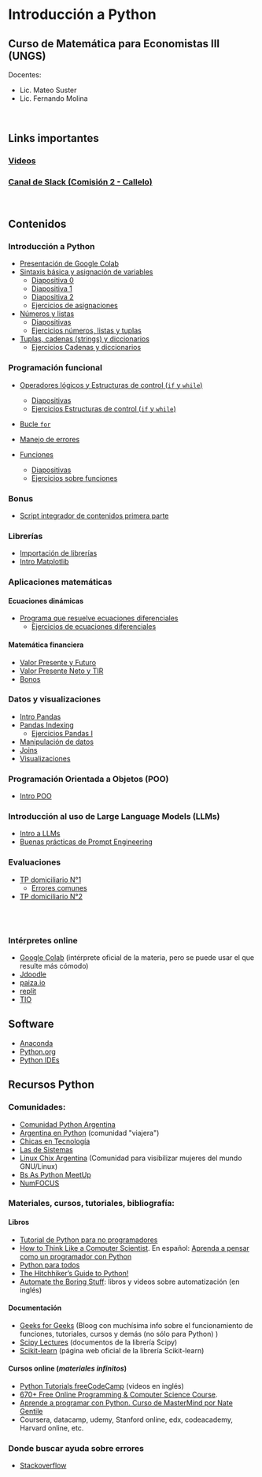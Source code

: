 # Introducción a Python
## Curso de Matemática para Economistas III (UNGS)

Docentes: 
- Lic. Mateo Suster 
- Lic. Fernando Molina

<br>


## Links importantes
### [Videos](https://youtube.com/playlist?list=PL2h-fkhd9MI0xKsPaNTeprgQKiPD4nwFC&si=XcHNmTRdmkLwqGyR)

### [Canal de Slack (Comisión 2 - Callelo)](https://join.slack.com/t/slack-eza2275/shared_invite/zt-2p8kn8net-xIygL6QwZVLE_QwuJmI_Mg)

<!-- ### [Canal de Slack (Comisión 1 - Pereira)](https://join.slack.com/t/mate3com12024-2y67737/shared_invite/zt-2fd53a4k2-vgzzdoKGnES3RvY5P8cwYA) -->
<!--
### [Videos](https://youtube.com/playlist?list=PL2h-fkhd9MI0xKsPaNTeprgQKiPD4nwFC&si=XcHNmTRdmkLwqGyR)



 -->


<br>

## Contenidos
### Introducción a Python
  * [Presentación de Google Colab](https://colab.research.google.com/github/mateosuster/pythonungs/blob/master/codigos/introduccion_a_python/0_Intro_Colab_y_Markdown.ipynb)
  * [Sintaxis básica y asignación de variables](https://colab.research.google.com/github/mateosuster/pythonungs/blob/master/codigos/introduccion_a_python/1.0_Sintaxis_b%C3%A1sica_y_asignaci%C3%B3n_de_variables.ipynb)
    * [Diapositiva 0](https://github.com/mateosuster/pythonungs/blob/master/documents/python_clase_1.pdf)
	* [Diapositiva 1](https://github.com/mateosuster/pythonungs/blob/master/documents/python_clase_1_1.pdf)
	* [Diapositiva 2](https://github.com/mateosuster/pythonungs/blob/master/documents/python_clase_1_2.pdf)
	* [Ejercicios de asignaciones](https://colab.research.google.com/github/mateosuster/pythonungs/blob/master/codigos/introduccion_a_python/1.1_Ejercicios_sobre_asignaci%C3%B3n_de_variables.ipynb)
  * [Números y listas](https://colab.research.google.com/drive/15RFG4oE_3lv_ArXkZvudDEDxgLJqrqrs?usp=sharing)
	* [Diapositivas](https://github.com/mateosuster/pythonungs/blob/master/documents/build/mpe3_py_numeros_y_listas.pdf)
	* [Ejercicios números, listas y tuplas](https://colab.research.google.com/github/mateosuster/pythonungs/blob/master/codigos/introduccion_a_python/2.1_Ejercicios_operadores%2C_n%C3%BAmeros%2C_listas_y_tuplas.ipynb)
  * [Tuplas, cadenas (strings) y diccionarios](https://colab.research.google.com/github/mateosuster/pythonungs/blob/master/codigos/introduccion_a_python/3.0_Tuplas_Cadenas_y_diccionarios.ipynb)
    * [Ejercicios Cadenas y diccionarios](https://colab.research.google.com/github/mateosuster/pythonungs/blob/master/codigos/introduccion_a_python/3.1_Ejercicios_Cadenas%2C_Tuplas_y_Diccionarios.ipynb) 

### Programación funcional
  * [Operadores lógicos y Estructuras de control (`if` y `while`)](https://colab.research.google.com/github/mateosuster/pythonungs/blob/master/codigos/programacion_funcional/1.0_Estructuras_de_control_I.ipynb)
	* [Diapositivas](https://github.com/mateosuster/pythonungs/blob/master/documents/build/mpe3_py_if_while.pdf)
    * [Ejercicios Estructuras de control (`if` y `while`)](https://colab.research.google.com/github/mateosuster/pythonungs/blob/master/codigos/programacion_funcional/1.1_Ejercicios_if_y_while.ipynb)
  * [Bucle `for`](https://colab.research.google.com/drive/1isk6NI5RwM-_1JXQNaA4P172I0N9As32?usp=sharing) 
  * [Manejo de errores](https://colab.research.google.com/github/mateosuster/pythonungs/blob/master/codigos/introduccion_a_python/Practica_manejo_de_errores.ipynb)

  * [Funciones](https://colab.research.google.com/github/mateosuster/pythonungs/blob/master/codigos/programacion_funcional/3.0_MPE_III_Funciones.ipynb)
    * [Diapositivas](https://github.com/mateosuster/pythonungs/blob/master/documents/build/mpe3_py_funciones.pdf)
	* [Ejercicios sobre funciones](https://colab.research.google.com/github/mateosuster/pythonungs/blob/master/codigos/programacion_funcional/3.1_Ejercicios_Funciones.ipynb)



### Bonus
  * [Script integrador de contenidos primera parte](https://colab.research.google.com/github/mateosuster/pythonungs/blob/master/codigos/introduccion_a_python/4.0_Pr%C3%A1ctica_1_1_tipos_datos.ipynb)

### Librerías
  * [Importación de librerías](https://colab.research.google.com/github/mateosuster/pythonungs/blob/master/Python%20-%20Importaci%C3%B3n%20de%20librer%C3%ADas.ipynb)
  * [Intro Matplotlib](https://colab.research.google.com/github/mateosuster/pythonungs/blob/master/MPE_III_intro_matplotlib.ipynb)

### Aplicaciones matemáticas

#### Ecuaciones dinámicas
  * [Programa que resuelve ecuaciones diferenciales](https://colab.research.google.com/drive/19pO-BXE5CgdNWw6VUvfoGE_V1sRvz1R8?usp=sharing)  
    * [Ejercicios de ecuaciones diferenciales](https://colab.research.google.com/drive/1V6BNFKgypzMgdhHTc-2cBumNmiDENpLO?usp=sharing)

#### Matemática financiera
  * [Valor Presente y Futuro](https://colab.research.google.com/github/mateosuster/pythonungs/blob/master/codigos/mate_financiera/0_Valor_Presente_y_Futuro.ipynb)
  * [Valor Presente Neto y TIR](https://colab.research.google.com/drive/1LvXrD6JUFi4e6v1hfErbNFTAJwKwC_Xa?usp=sharing)
  * [Bonos](https://colab.research.google.com/github/mateosuster/pythonungs/blob/master/codigos/mate_financiera/2_Bonos.ipynb)



### Datos y visualizaciones
  * [Intro Pandas](https://colab.research.google.com/github/mateosuster/pythonungs/blob/master/codigos/pandas/Practica_2_1_Intro_Pandas.ipynb)
  * [Pandas Indexing](https://colab.research.google.com/github/mateosuster/pythonungs/blob/master/codigos/pandas/Practica_2_2_Pandas_Indexing.ipynb)
    * [Ejercicios Pandas I](https://colab.research.google.com/github/mateosuster/pythonungs/blob/master/codigos/manipulacion_de_datos/3_Ejercicios_pandas.ipynb)
  * [Manipulación de datos](https://colab.research.google.com/github/mateosuster/pythonungs/blob/master/codigos/manipulacion_de_datos/4_Manipulaci%C3%B3n_de_DataFrames.ipynb)
  * [Joins](https://colab.research.google.com/github/mateosuster/pythonungs/blob/master/codigos/pandas/10%20-%20Merging%20DataFrames.ipynb)
  * [Visualizaciones](https://colab.research.google.com/github/mateosuster/pythonungs/blob/master/codigos/pandas/Pr%C3%A1ctica_Visualizacion_de_datos.ipynb)

### Programación Orientada a Objetos (POO)
  * [Intro POO]()

### Introducción al uso de Large Language Models (LLMs)
  * [Intro a LLMs]()
  * [Buenas prácticas de Prompt Engineering]()

### Evaluaciones
* [TP domiciliario N°1](https://colab.research.google.com/github/mateosuster/pythonungs/blob/master/codigos/TPs/MPE_III_TP_domiciliario_N%C2%B01.ipynb)
  * [Errores comunes](https://colab.research.google.com/github/mateosuster/pythonungs/blob/master/codigos/TPs/MPE_III_TP_domiciliario_N%C2%B01_Errores_comunes.ipynb)
* [TP domiciliario N°2](https://drive.google.com/file/d/1lVrkr4EGp5OPMNKalbUr4TkSlhMyOlml/view?usp=sharing)

<!--   
* [TP domiciliario N°2](https://colab.research.google.com/github/mateosuster/pythonungs/blob/master/codigos/TPs/TP02_hipoteca_de_mariano.ipynb) -->

<!--  
* [TP domiciliario N°3](https://drive.google.com/file/d/1kJCT01RhOPNwOtrq60lJofdRCpHNIBNy/view?usp=sharing)
* [TP domiciliario N°4](https://drive.google.com/file/d/1t6-oIcpvvH0MKXDufhR-YiI8wWzxOMYd/view?usp=sharing)
	* [Resolución propuesta TP N°4](https://colab.research.google.com/github/mateosuster/pythonungs/blob/master/codigos/TPs/MPE3_022023_TP4_resolucion.ipynb)
* [TP domiciliario N°5](https://drive.google.com/file/d/1KDOR3LGRHJdBuDZFy51eaYC4DmwyjYpL/view?usp=sharing) -->
  
<!--
* [Primer parcial](https://drive.google.com/file/d/1TDdQqu-nB643Muml_bU7bwewhApcdzRX/view?usp=sharing)

 -->



<!-- 



### Datos y visualizaciones
  * [Intro Pandas](https://colab.research.google.com/github/mateosuster/pythonungs/blob/master/codigos/manipulacion_de_datos/1_Intro_Pandas.ipynb)
  * [Pandas Indexing](https://colab.research.google.com/github/mateosuster/pythonungs/blob/master/codigos/manipulacion_de_datos/2_Pandas_Indexing.ipynb)
    * [Ejercicios Pandas I](https://colab.research.google.com/github/mateosuster/pythonungs/blob/master/codigos/manipulacion_de_datos/3_Ejercicios_pandas.ipynb)
  





### Evaluaciones
* [TP domiciliario N°1](https://colab.research.google.com/github/mateosuster/pythonungs/blob/master/codigos/TPs/MPE_III_TP_domiciliario_N%C2%B01.ipynb)
	* [Errores comunes](https://colab.research.google.com/github/mateosuster/pythonungs/blob/master/pythonungs/codigos/TPs/tp1_errores_comunes.ipynb)
* [TP domiciliario N°2](https://colab.research.google.com/github/mateosuster/pythonungs/blob/master/TP02_hipoteca_de_mariano.ipynb)
* [Segundo parcial](https://github.com/mateosuster/pythonungs/raw/master/documents/MPE_III___Python___Segundo_parcial___22_02.pdf)
* [Primer recuperatorio](https://github.com/mateosuster/pythonungs/raw/master/documents/MPE_III___Recuperatorio_1__Python____22_02.pdf)
* [Propuesta resolucion Segundo Parcial](https://colab.research.google.com/github/mateosuster/pythonungs/blob/master/codigos/propuesta_resolucion_parcial2.ipynb)

   

#### Matemática financiera


* [TP domiciliario N°2](https://colab.research.google.com/drive/1wLxUtrRV-16NoQciT3ExtiL4w1xZOXCx#scrollTo=Q2-XUspAj8Tn)
* [TP domiciliario N°3](https://drive.google.com/file/d/10bwo5EnIHsCIasQ-kK6gSjmuW7yp5MA0/view?usp=sharing)
* [TP domiciliario N°4](https://drive.google.com/file/d/1n9DLvxf7bJ8fSTDMrI5ki26bxc5YY40j/view?usp=sharing)

 -->
 
 
<br>
<br>

### Intérpretes online
- [Google Colab](https://colab.research.google.com/notebooks/welcome.ipynb) (intérprete oficial de la materia, pero se puede usar el que resulte más cómodo)
- [Jdoodle](https://www.jdoodle.com/python-programming-online)
- [paiza.io](https://paiza.io/en/projects/new?language=python)
- [replit](https://repl.it/languages/Python2)
- [TIO](https://tio.run/#python2)


## Software

- [Anaconda](https://www.anaconda.com/)
- [Python.org](https://www.python.org/downloads/)
- [Python IDEs](https://wiki.python.org/moin/IntegratedDevelopmentEnvironments)


## Recursos Python
### Comunidades:
- [Comunidad Python Argentina](http://www.python.org.ar/)
- [Argentina en Python](https://argentinaenpython.com/) (comunidad "viajera")
- [Chicas en Tecnología](https://www.chicasentecnologia.org/)
- [Las de Sistemas](https://twitter.com/lasdesistemas)
- [Linux Chix Argentina](https://twitter.com/linuxchixar) (Comunidad para visibilizar mujeres del mundo GNU/Linux)
- [Bs As Python MeetUp](https://www.meetup.com/Buenos-Aires-Python-Meetup/)
- [NumFOCUS](https://numfocus.org/sponsored-projects)



### Materiales, cursos, tutoriales, bibliografía:
#### Libros
- [Tutorial de Python para no programadores](http://jjc.freeshell.org/easytut/easytut_es/easytut.html)
- [How to Think Like a Computer Scientist](http://openbookproject.net/thinkcs/python/english2e/). En español: [Aprenda a pensar como un programador con Python](https://argentinaenpython.com/quiero-aprender-python/aprenda-a-pensar-como-un-programador-con-python.pdf)
- [Python para todos](https://launchpadlibrarian.net/18980633/Python%20para%20todos.pdf)
- [The Hitchhiker’s Guide to Python!](https://docs.python-guide.org/)
- [Automate the Boring Stuff](https://automatetheboringstuff.com): libros y videos sobre automatización (en inglés)

#### Documentación
- [Geeks for Geeks](https://geeksforgeeks.org/) (Bloog con muchísima info sobre el funcionamiento de funciones, tutoriales, cursos y demás (no sólo para Python) )
- [Scipy Lectures](https://scipy-lectures.org/index.html) (documentos de la librería Scipy)
- [Scikit-learn](https://scikit-learn.org/) (página web oficial de la librería Scikit-learn)

#### Cursos online (*materiales infinitos*)
- [Python Tutorials freeCodeCamp](https://www.youtube.com/playlist?list=PLWKjhJtqVAbnqBxcdjVGgT3uVR10bzTEB) (videos en inglés)
- [670+ Free Online Programming & Computer Science Course](https://www.freecodecamp.org/news/free-programming-courses-august-2019/).
- [Aprende a programar con Python. Curso de MasterMind por Nate Gentile](https://www.mastermind.ac/courses/iniciacion-python)
- Coursera, datacamp, udemy, Stanford online, edx, codeacademy, Harvard online, etc.

### Donde buscar ayuda sobre errores 
- [Stackoverflow](https://stackoverflow.com/)


	

